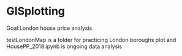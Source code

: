 # GISplotting

Goal:London house price analysis.

testLondonMap is a folder for practicing London boroughs plot and HousePP_2018.ipynb is ongoing data analysis
